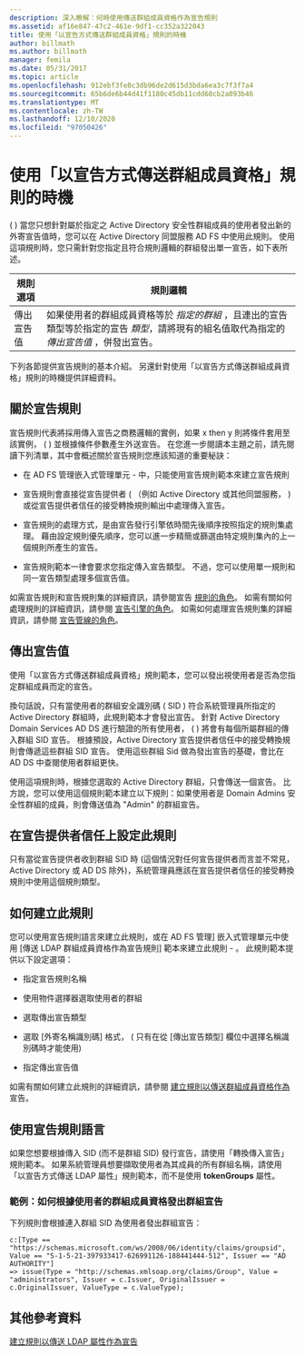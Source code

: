 ```yaml
---
description: 深入瞭解：何時使用傳送群組成員資格作為宣告規則
ms.assetid: af16e847-47c2-461e-9df1-cc352a322043
title: 使用「以宣告方式傳送群組成員資格」規則的時機
author: billmath
ms.author: billmath
manager: femila
ms.date: 05/31/2017
ms.topic: article
ms.openlocfilehash: 912ebf3fe8c3db96de2d615d3bda6ea3c7f3f7a4
ms.sourcegitcommit: 65b6de6b44d41f1180c45db11cdd60cb2a093b46
ms.translationtype: MT
ms.contentlocale: zh-TW
ms.lasthandoff: 12/10/2020
ms.locfileid: "97050426"
---
```

# <a name="when-to-use-a-send-group-membership-as-a-claim-rule"></a>使用「以宣告方式傳送群組成員資格」規則的時機
\( \) 當您只想針對屬於指定之 Active Directory 安全性群組成員的使用者發出新的外寄宣告值時，您可以在 Active Directory 同盟服務 AD FS 中使用此規則。 使用這項規則時，您只需針對您指定且符合規則邏輯的群組發出單一宣告，如下表所述。

|規則選項|規則邏輯|
|---------------|--------------|
|傳出宣告值|如果使用者的群組成員資格等於 *指定的群組* ，且連出的宣告類型等於指定的宣告 *類型*，請將現有的組名值取代為指定的 *傳出宣告值* ，併發出宣告。|

下列各節提供宣告規則的基本介紹。 另還針對使用「以宣告方式傳送群組成員資格」規則的時機提供詳細資料。

## <a name="about-claim-rules"></a>關於宣告規則
宣告規則代表將採用傳入宣告之商務邏輯的實例，如果 x then y 則將條件套用至該實例， \( \) 並根據條件參數產生外送宣告。 在您進一步閱讀本主題之前，請先閱讀下列清單，其中會概述關於宣告規則您應該知道的重要秘訣：

-   在 AD FS 管理嵌入式管理單元 \- 中，只能使用宣告規則範本來建立宣告規則

-   宣告規則會直接從宣告提供者 \( （例如 Active Directory 或其他同盟服務， \) 或從宣告提供者信任的接受轉換規則輸出中處理傳入宣告。

-   宣告規則的處理方式，是由宣告發行引擎依時間先後順序按照指定的規則集處理。 藉由設定規則優先順序，您可以進一步精簡或篩選由特定規則集內的上一個規則所產生的宣告。

-   宣告規則範本一律會要求您指定傳入宣告類型。 不過，您可以使用單一規則和同一宣告類型處理多個宣告值。

如需宣告規則和宣告規則集的詳細資訊，請參閱宣告 [規則的角色](The-Role-of-Claim-Rules.md)。 如需有關如何處理規則的詳細資訊，請參閱 [宣告引擎的角色](The-Role-of-the-Claims-Engine.md)。 如需如何處理宣告規則集的詳細資訊，請參閱 [宣告管線的角色](The-Role-of-the-Claims-Pipeline.md)。

## <a name="outgoing-claim-value"></a>傳出宣告值
使用「以宣告方式傳送群組成員資格」規則範本，您可以發出視使用者是否為您指定群組成員而定的宣告。

換句話說，只有當使用者的群組安全識別碼 \( SID \) 符合系統管理員所指定的 Active Directory 群組時，此規則範本才會發出宣告。 針對 Active Directory Domain Services AD DS 進行驗證的所有使用者， \( \) 將會有每個所屬群組的傳入群組 SID 宣告。 根據預設，Active Directory 宣告提供者信任中的接受轉換規則會傳遞這些群組 SID 宣告。 使用這些群組 Sid 做為發出宣告的基礎，會比在 AD DS 中查閱使用者群組更快。

使用這項規則時，根據您選取的 Active Directory 群組，只會傳送一個宣告。 比方說，您可以使用這個規則範本建立以下規則：如果使用者是 Domain Admins 安全性群組的成員，則會傳送值為 "Admin" 的群組宣告。

## <a name="configuring-this-rule-on-a-claims-provider-trust"></a>在宣告提供者信任上設定此規則
只有當從宣告提供者收到群組 SID 時 (這個情況對任何宣告提供者而言並不常見，Active Directory 或 AD DS 除外)，系統管理員應該在宣告提供者信任的接受轉換規則中使用這個規則類型。

## <a name="how-to-create-this-rule"></a>如何建立此規則
您可以使用宣告規則語言來建立此規則，或在 AD FS 管理] 嵌入式管理單元中使用 [傳送 LDAP 群組成員資格作為宣告規則] 範本來建立此規則 \- 。 此規則範本提供以下設定選項：

-   指定宣告規則名稱

-   使用物件選擇器選取使用者的群組

-   選取傳出宣告類型

-   選取 [外寄名稱識別碼] 格式， \( 只有在從 [傳出宣告類型] 欄位中選擇名稱識別碼時才能使用\)

-   指定傳出宣告值

如需有關如何建立此規則的詳細資訊，請參閱 [建立規則以傳送群組成員資格作為](/previous-versions/windows/it-pro/windows-server-2012-R2-and-2012/ee913569(v=ws.11))宣告。

## <a name="using-the-claim-rule-language"></a>使用宣告規則語言
如果您想要根據傳入 SID (而不是群組 SID) 發行宣告，請使用「轉換傳入宣告」規則範本。 如果系統管理員想要擷取使用者為其成員的所有群組名稱，請使用「以宣告方式傳送 LDAP 屬性」規則範本，而不是使用 **tokenGroups** 屬性。

### <a name="example-how-to-issue-group-claims-based-on-the-users-group-membership"></a>範例：如何根據使用者的群組成員資格發出群組宣告
下列規則會根據連入群組 SID 為使用者發出群組宣告：

```
c:[Type == "https://schemas.microsoft.com/ws/2008/06/identity/claims/groupsid", Value == "S-1-5-21-397933417-626991126-188441444-512", Issuer == "AD AUTHORITY"]
=> issue(Type = "http://schemas.xmlsoap.org/claims/Group", Value = "administrators", Issuer = c.Issuer, OriginalIssuer = c.OriginalIssuer, ValueType = c.ValueType);
```

## <a name="additional-references"></a>其他參考資料
[建立規則以傳送 LDAP 屬性作為宣告](/previous-versions/windows/it-pro/windows-server-2012-R2-and-2012/dd807115(v=ws.11))

